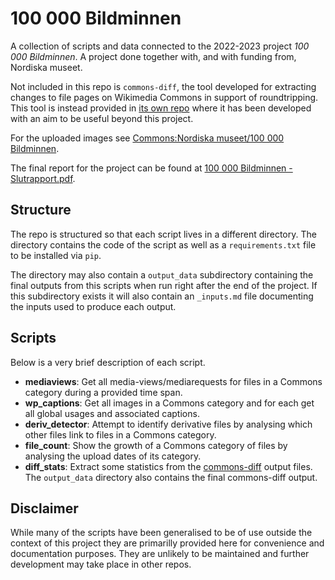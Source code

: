 # 100 000 Bildminnen

A collection of scripts and data connected to the 2022-2023 project *100 000 Bildminnen*. A project done together with, and with funding from, Nordiska museet.

Not included in this repo is `commons-diff`, the tool developed for extracting changes to file pages on Wikimedia Commons in support of roundtripping. This tool is instead provided in [its own repo](https://github.com/Wikimedia-Sverige/commons-diff/) where it has been developed with an aim to be useful beyond this project.

For the uploaded images see [Commons:Nordiska museet/100 000 Bildminnen](https://commons.wikimedia.org/wiki/Commons:Nordiska_museet/100_000_Bildminnen).

The final report for the project can be found at [100 000 Bildminnen - Slutrapport.pdf](https://commons.wikimedia.org/wiki/File:100_000_Bildminnen_-_Slutrapport.pdf).

## Structure

The repo is structured so that each script lives in a different directory. The directory contains the code of the script as well as a `requirements.txt` file to be installed via `pip`.

The directory may also contain a `output_data` subdirectory containing the final outputs from this scripts when run right after the end of the project. If this subdirectory exists it will also contain an `_inputs.md` file documenting the inputs used to produce each output.

## Scripts

Below is a very brief description of each script.

* **mediaviews**: Get all media-views/mediarequests for files in a Commons category during a provided time span.
* **wp_captions**: Get all images in a Commons category and for each get all global usages and associated captions.
* **deriv_detector**: Attempt to identify derivative files by analysing which other files link to files in a Commons category.
* **file_count**: Show the growth of a Commons category of files by analysing the upload dates of its category.
* **diff_stats**: Extract some statistics from the [commons-diff](https://github.com/Wikimedia-Sverige/commons-diff/) output files. The `output_data` directory also contains the final commons-diff output.

## Disclaimer

While many of the scripts have been generalised to be of use outside the context of this project they are primarilly provided here for convenience and documentation purposes. They are unlikely to be maintained and further development may take place in other repos.
